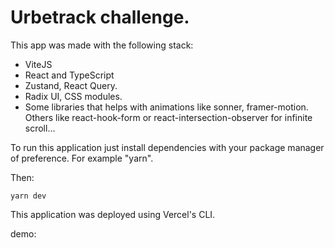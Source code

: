 # Urbetrack challenge.

This app was made with the following stack:

- ViteJS
- React and TypeScript
- Zustand, React Query.
- Radix UI, CSS modules.
- Some libraries that helps with animations like sonner, framer-motion. Others like react-hook-form or react-intersection-observer for infinite scroll...

To run this application just install dependencies with your package manager of preference. For example "yarn".

Then:

```
yarn dev
```

This application was deployed using Vercel's CLI.

demo:

